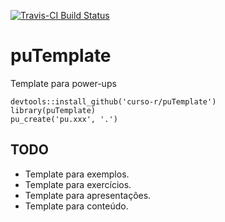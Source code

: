 [![Travis-CI Build Status](https://travis-ci.org/curso-r/puTemplate.svg?branch=master)](https://travis-ci.org/curso-r/puTemplate)

# puTemplate

Template para power-ups

```
devtools::install_github('curso-r/puTemplate')
library(puTemplate)
pu_create('pu.xxx', '.')
```

## TODO

- Template para exemplos.
- Template para exercícios.
- Template para apresentações.
- Template para conteúdo.
